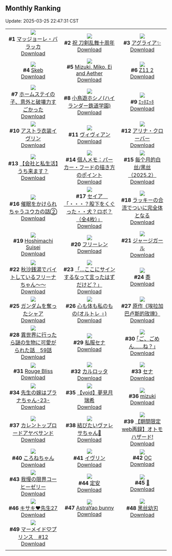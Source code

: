 ## Monthly Ranking
Update: 2025-03-25 22:47:31 CST

|      |      |      |
| :----: | :----: | :----: |
| ![](https://i.pixiv.re/c/240x480/img-master/img/2025/02/25/22/00/08/127628502_p0_master1200.jpg)<br>**#1** [マッジョーレ・バラッカ](https://www.pixiv.net/artworks/127628502)<br>[Download](https://i.pixiv.re/img-original/img/2025/02/25/22/00/08/127628502_p0.jpg) | ![](https://i.pixiv.re/c/240x480/img-master/img/2025/02/25/00/00/34/127601792_p0_master1200.jpg)<br>**#2** [祝 刀剣乱舞十周年](https://www.pixiv.net/artworks/127601792)<br>[Download](https://i.pixiv.re/img-original/img/2025/02/25/00/00/34/127601792_p0.jpg) | ![](https://i.pixiv.re/c/240x480/img-master/img/2025/02/25/19/40/27/127623548_p0_master1200.jpg)<br>**#3** [アグライア✨](https://www.pixiv.net/artworks/127623548)<br>[Download](https://i.pixiv.re/img-original/img/2025/02/25/19/40/27/127623548_p0.png) |
| ![](https://i.pixiv.re/c/240x480/img-master/img/2025/02/25/12/54/56/127614878_p0_master1200.jpg)<br>**#4** [Skeb](https://www.pixiv.net/artworks/127614878)<br>[Download](https://i.pixiv.re/img-original/img/2025/02/25/12/54/56/127614878_p0.jpg) | ![](https://i.pixiv.re/c/240x480/img-master/img/2025/02/23/00/39/51/127527951_p0_master1200.jpg)<br>**#5** [Mizuki, Miko, Ei and Aether](https://www.pixiv.net/artworks/127527951)<br>[Download](https://i.pixiv.re/img-original/img/2025/02/23/00/39/51/127527951_p0.png) | ![](https://i.pixiv.re/c/240x480/img-master/img/2025/02/23/14/46/30/127544534_p0_master1200.jpg)<br>**#6** [Z11 2](https://www.pixiv.net/artworks/127544534)<br>[Download](https://i.pixiv.re/img-original/img/2025/02/23/14/46/30/127544534_p0.png) |
| ![](https://i.pixiv.re/c/240x480/img-master/img/2025/02/25/13/32/18/127615441_p0_master1200.jpg)<br>**#7** [ホームステイの子、意外と破壊力すごかった](https://www.pixiv.net/artworks/127615441)<br>[Download](https://i.pixiv.re/img-original/img/2025/02/25/13/32/18/127615441_p0.jpg) | ![](https://i.pixiv.re/c/240x480/img-master/img/2025/02/25/00/48/08/127603808_p0_master1200.jpg)<br>**#8** [小鳥遊ホシノ(ハイランダー鉄道学園)](https://www.pixiv.net/artworks/127603808)<br>[Download](https://i.pixiv.re/img-original/img/2025/02/25/00/48/08/127603808_p0.jpg) | ![](https://i.pixiv.re/c/240x480/img-master/img/2025/02/27/00/00/22/127664498_p0_master1200.jpg)<br>**#9** [ｴｯﾎｴｯﾎ](https://www.pixiv.net/artworks/127664498)<br>[Download](https://i.pixiv.re/img-original/img/2025/02/27/00/00/22/127664498_p0.jpg) |
| ![](https://i.pixiv.re/c/240x480/img-master/img/2025/02/24/17/34/01/127586778_p0_master1200.jpg)<br>**#10** [アストラ衣装イヴリン](https://www.pixiv.net/artworks/127586778)<br>[Download](https://i.pixiv.re/img-original/img/2025/02/24/17/34/01/127586778_p0.jpg) | ![](https://i.pixiv.re/c/240x480/img-master/img/2025/02/25/21/12/37/127626766_p0_master1200.jpg)<br>**#11** [ヴィヴィアン](https://www.pixiv.net/artworks/127626766)<br>[Download](https://i.pixiv.re/img-original/img/2025/02/25/21/12/37/127626766_p0.jpg) | ![](https://i.pixiv.re/c/240x480/img-master/img/2025/02/25/00/04/02/127602143_p0_master1200.jpg)<br>**#12** [アリナ・クローバー](https://www.pixiv.net/artworks/127602143)<br>[Download](https://i.pixiv.re/img-original/img/2025/02/25/00/04/02/127602143_p0.jpg) |
| ![](https://i.pixiv.re/c/240x480/img-master/img/2025/02/25/12/00/26/127613875_p0_master1200.jpg)<br>**#13** [【会社と私生活】うち来ます？](https://www.pixiv.net/artworks/127613875)<br>[Download](https://i.pixiv.re/img-original/img/2025/02/25/12/00/26/127613875_p0.jpg) | ![](https://i.pixiv.re/c/240x480/img-master/img/2025/02/25/06/00/11/127608923_p0_master1200.jpg)<br>**#14** [個人メモ：パーカー・フードの描き方のポイント](https://www.pixiv.net/artworks/127608923)<br>[Download](https://i.pixiv.re/img-original/img/2025/02/25/06/00/11/127608923_p0.jpg) | ![](https://i.pixiv.re/c/240x480/img-master/img/2025/02/25/14/05/09/127616004_p0_master1200.jpg)<br>**#15** [每个月的白丝/黑丝（2025.2）](https://www.pixiv.net/artworks/127616004)<br>[Download](https://i.pixiv.re/img-original/img/2025/02/25/14/05/09/127616004_p0.jpg) |
| ![](https://i.pixiv.re/c/240x480/img-master/img/2025/02/25/00/00/03/127601643_p0_master1200.jpg)<br>**#16** [催眠をかけられちゃうユウカの話②](https://www.pixiv.net/artworks/127601643)<br>[Download](https://i.pixiv.re/img-original/img/2025/02/25/00/00/03/127601643_p0.jpg) | ![](https://i.pixiv.re/c/240x480/img-master/img/2025/02/23/08/00/06/127535608_p0_master1200.jpg)<br>**#17** [セイア　「・・・？股下をくぐった・・犬？ロボ？（全4枚）」](https://www.pixiv.net/artworks/127535608)<br>[Download](https://i.pixiv.re/img-original/img/2025/02/23/08/00/06/127535608_p0.jpg) | ![](https://i.pixiv.re/c/240x480/img-master/img/2025/02/25/12/17/39/127614232_p0_master1200.jpg)<br>**#18** [ラッキーの合流でついに完全体となる](https://www.pixiv.net/artworks/127614232)<br>[Download](https://i.pixiv.re/img-original/img/2025/02/25/12/17/39/127614232_p0.png) |
| ![](https://i.pixiv.re/c/240x480/img-master/img/2025/02/25/07/51/37/127610367_p0_master1200.jpg)<br>**#19** [Hoshimachi Suisei](https://www.pixiv.net/artworks/127610367)<br>[Download](https://i.pixiv.re/img-original/img/2025/02/25/07/51/37/127610367_p0.png) | ![](https://i.pixiv.re/c/240x480/img-master/img/2025/02/24/00/00/25/127564261_p0_master1200.jpg)<br>**#20** [フリーレン](https://www.pixiv.net/artworks/127564261)<br>[Download](https://i.pixiv.re/img-original/img/2025/02/24/00/00/25/127564261_p0.jpg) | ![](https://i.pixiv.re/c/240x480/img-master/img/2025/02/25/20/11/26/127624608_p0_master1200.jpg)<br>**#21** [ジャージガール](https://www.pixiv.net/artworks/127624608)<br>[Download](https://i.pixiv.re/img-original/img/2025/02/25/20/11/26/127624608_p0.png) |
| ![](https://i.pixiv.re/c/240x480/img-master/img/2025/02/25/00/00/13/127601687_p0_master1200.jpg)<br>**#22** [秋沙銭湯でバイトしているフリーナちゃん～～](https://www.pixiv.net/artworks/127601687)<br>[Download](https://i.pixiv.re/img-original/img/2025/02/25/00/00/13/127601687_p0.jpg) | ![](https://i.pixiv.re/c/240x480/img-master/img/2025/02/24/03/17/32/127570166_p0_master1200.jpg)<br>**#23** [「…ここにサインするなって言ったはずだけど？」](https://www.pixiv.net/artworks/127570166)<br>[Download](https://i.pixiv.re/img-original/img/2025/02/24/03/17/32/127570166_p0.png) | ![](https://i.pixiv.re/c/240x480/img-master/img/2025/02/25/00/02/19/127602013_p0_master1200.jpg)<br>**#24** [黍](https://www.pixiv.net/artworks/127602013)<br>[Download](https://i.pixiv.re/img-original/img/2025/02/25/00/02/19/127602013_p0.jpg) |
| ![](https://i.pixiv.re/c/240x480/img-master/img/2025/02/25/19/37/39/127623469_p0_master1200.jpg)<br>**#25** [ガンダムを奪ったシャア](https://www.pixiv.net/artworks/127623469)<br>[Download](https://i.pixiv.re/img-original/img/2025/02/25/19/37/39/127623469_p0.jpg) | ![](https://i.pixiv.re/c/240x480/img-master/img/2025/02/25/21/37/06/127627662_p0_master1200.jpg)<br>**#26** [心も体も私のもの(オルトレ︎︎ ♀)](https://www.pixiv.net/artworks/127627662)<br>[Download](https://i.pixiv.re/img-original/img/2025/02/25/21/37/06/127627662_p0.jpg) | ![](https://i.pixiv.re/c/240x480/img-master/img/2025/02/25/20/53/34/127625924_p0_master1200.jpg)<br>**#27** [原作《埃拉加巴卢斯的玫瑰》](https://www.pixiv.net/artworks/127625924)<br>[Download](https://i.pixiv.re/img-original/img/2025/02/25/20/53/34/127625924_p0.jpg) |
| ![](https://i.pixiv.re/c/240x480/img-master/img/2025/02/25/00/16/32/127602712_p0_master1200.jpg)<br>**#28** [異世界に行ったら謎の生物に可愛がられた話　59話](https://www.pixiv.net/artworks/127602712)<br>[Download](https://i.pixiv.re/img-original/img/2025/02/25/00/16/32/127602712_p0.jpg) | ![](https://i.pixiv.re/c/240x480/img-master/img/2025/02/24/12/59/15/127579908_p0_master1200.jpg)<br>**#29** [私服セナ](https://www.pixiv.net/artworks/127579908)<br>[Download](https://i.pixiv.re/img-original/img/2025/02/24/12/59/15/127579908_p0.png) | ![](https://i.pixiv.re/c/240x480/img-master/img/2025/02/24/17/10/51/127586111_p0_master1200.jpg)<br>**#30** [｢ご、ごめん……ね？｣](https://www.pixiv.net/artworks/127586111)<br>[Download](https://i.pixiv.re/img-original/img/2025/02/24/17/10/51/127586111_p0.jpg) |
| ![](https://i.pixiv.re/c/240x480/img-master/img/2025/02/23/01/03/33/127528816_p0_master1200.jpg)<br>**#31** [Rouge Bliss](https://www.pixiv.net/artworks/127528816)<br>[Download](https://i.pixiv.re/img-original/img/2025/02/23/01/03/33/127528816_p0.png) | ![](https://i.pixiv.re/c/240x480/img-master/img/2025/02/24/03/43/20/127570551_p0_master1200.jpg)<br>**#32** [カルロッタ](https://www.pixiv.net/artworks/127570551)<br>[Download](https://i.pixiv.re/img-original/img/2025/02/24/03/43/20/127570551_p0.png) | ![](https://i.pixiv.re/c/240x480/img-master/img/2025/02/26/00/00/18/127633206_p0_master1200.jpg)<br>**#33** [セナ](https://www.pixiv.net/artworks/127633206)<br>[Download](https://i.pixiv.re/img-original/img/2025/02/26/00/00/18/127633206_p0.jpg) |
| ![](https://i.pixiv.re/c/240x480/img-master/img/2025/02/25/00/00/19/127601718_p0_master1200.jpg)<br>**#34** [先生の嫁はプラナちゃん-23-](https://www.pixiv.net/artworks/127601718)<br>[Download](https://i.pixiv.re/img-original/img/2025/02/25/00/00/19/127601718_p0.jpg) | ![](https://i.pixiv.re/c/240x480/img-master/img/2025/02/24/00/00/35/127564304_p0_master1200.jpg)<br>**#35** [【void】夢見月瑞希](https://www.pixiv.net/artworks/127564304)<br>[Download](https://i.pixiv.re/img-original/img/2025/02/24/00/00/35/127564304_p0.jpg) | ![](https://i.pixiv.re/c/240x480/img-master/img/2025/02/25/09/41/03/127611766_p0_master1200.jpg)<br>**#36** [mizuki](https://www.pixiv.net/artworks/127611766)<br>[Download](https://i.pixiv.re/img-original/img/2025/02/25/09/41/03/127611766_p0.png) |
| ![](https://i.pixiv.re/c/240x480/img-master/img/2025/02/24/17/25/42/127586522_p0_master1200.jpg)<br>**#37** [カレントップロードアヤベサンド](https://www.pixiv.net/artworks/127586522)<br>[Download](https://i.pixiv.re/img-original/img/2025/02/24/17/25/42/127586522_p0.png) | ![](https://i.pixiv.re/c/240x480/img-master/img/2025/02/23/18/05/57/127550176_p0_master1200.jpg)<br>**#38** [結びたいヴァレサちゃん🎀](https://www.pixiv.net/artworks/127550176)<br>[Download](https://i.pixiv.re/img-original/img/2025/02/23/18/05/57/127550176_p0.png) | ![](https://i.pixiv.re/c/240x480/img-master/img/2025/02/24/10/45/27/127576920_p0_master1200.jpg)<br>**#39** [【期間限定web再録】オトモハザード!](https://www.pixiv.net/artworks/127576920)<br>[Download](https://i.pixiv.re/img-original/img/2025/02/24/10/45/27/127576920_p0.jpg) |
| ![](https://i.pixiv.re/c/240x480/img-master/img/2025/02/25/18/30/03/127621531_p0_master1200.jpg)<br>**#40** [ころねちゃん](https://www.pixiv.net/artworks/127621531)<br>[Download](https://i.pixiv.re/img-original/img/2025/02/25/18/30/03/127621531_p0.jpg) | ![](https://i.pixiv.re/c/240x480/img-master/img/2025/02/23/00/00/34/127526048_p0_master1200.jpg)<br>**#41** [イヴリン](https://www.pixiv.net/artworks/127526048)<br>[Download](https://i.pixiv.re/img-original/img/2025/02/23/00/00/34/127526048_p0.jpg) | ![](https://i.pixiv.re/c/240x480/img-master/img/2025/02/26/03/10/09/127638184_p0_master1200.jpg)<br>**#42** [OC](https://www.pixiv.net/artworks/127638184)<br>[Download](https://i.pixiv.re/img-original/img/2025/02/26/03/10/09/127638184_p0.jpg) |
| ![](https://i.pixiv.re/c/240x480/img-master/img/2025/02/23/07/30/01/127535167_p0_master1200.jpg)<br>**#43** [我慢の限界コーヒーゼリー](https://www.pixiv.net/artworks/127535167)<br>[Download](https://i.pixiv.re/img-original/img/2025/02/23/07/30/01/127535167_p0.jpg) | ![](https://i.pixiv.re/c/240x480/img-master/img/2025/02/23/19/24/54/127552818_p0_master1200.jpg)<br>**#44** [定安](https://www.pixiv.net/artworks/127552818)<br>[Download](https://i.pixiv.re/img-original/img/2025/02/23/19/24/54/127552818_p0.jpg) | ![](https://i.pixiv.re/c/240x480/img-master/img/2025/02/27/00/01/16/127664674_p0_master1200.jpg)<br>**#45** [💉](https://www.pixiv.net/artworks/127664674)<br>[Download](https://i.pixiv.re/img-original/img/2025/02/27/00/01/16/127664674_p0.png) |
| ![](https://i.pixiv.re/c/240x480/img-master/img/2025/02/24/17/50/53/127587274_p0_master1200.jpg)<br>**#46** [キサキ❤先生27](https://www.pixiv.net/artworks/127587274)<br>[Download](https://i.pixiv.re/img-original/img/2025/02/24/17/50/53/127587274_p0.png) | ![](https://i.pixiv.re/c/240x480/img-master/img/2025/02/26/22/26/53/127660939_p0_master1200.jpg)<br>**#47** [AstraYao bunny](https://www.pixiv.net/artworks/127660939)<br>[Download](https://i.pixiv.re/img-original/img/2025/02/26/22/26/53/127660939_p0.jpg) | ![](https://i.pixiv.re/c/240x480/img-master/img/2025/02/25/00/00/57/127601860_p0_master1200.jpg)<br>**#48** [黑丝幼刃](https://www.pixiv.net/artworks/127601860)<br>[Download](https://i.pixiv.re/img-original/img/2025/02/25/00/00/57/127601860_p0.png) |
| ![](https://i.pixiv.re/c/240x480/img-master/img/2025/02/25/18/51/21/127622120_p0_master1200.jpg)<br>**#49** [マーメイド♡プリンス　#12](https://www.pixiv.net/artworks/127622120)<br>[Download](https://i.pixiv.re/img-original/img/2025/02/25/18/51/21/127622120_p0.jpg) |
|      |      |
